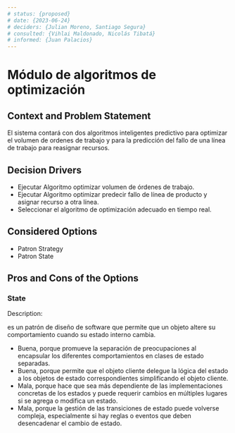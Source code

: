 ```yaml
---
# status: {proposed}
# date: {2023-06-24}
# deciders: {Julian Moreno, Santiago Segura}
# consulted: {Vihlai Maldonado, Nicolás Tibatá}
# informed: {Juan Palacios}
---
```

# Módulo de algoritmos de optimización

## Context and Problem Statement

El sistema contará con dos algoritmos inteligentes predictivo para optimizar el volumen de ordenes de trabajo y para la predicción del fallo de una línea de trabajo para reasignar recursos.

## Decision Drivers

* Ejecutar Algoritmo optimizar volumen de órdenes de trabajo.
* Ejecutar Algoritmo optimizar predecir fallo de línea de producto y asignar recurso a otra línea.
* Seleccionar el algoritmo de optimización adecuado en tiempo real.

## Considered Options

* Patron Strategy
* Patron State

## Pros and Cons of the Options

### State

Description:

es un patrón de diseño de software que permite que un objeto altere su comportamiento cuando su estado interno cambia.

* Buena, porque promueve la separación de preocupaciones al encapsular los diferentes comportamientos en clases de estado separadas.
* Buena, porque permite que el objeto cliente delegue la lógica del estado a los objetos de estado correspondientes simplificando el objeto cliente.
* Mala, porque hace que sea más dependiente de las implementaciones concretas de los estados y puede requerir cambios en múltiples lugares si se agrega o modifica un estado.
* Mala, porque la gestión de las transiciones de estado puede volverse compleja, especialmente si hay reglas o eventos que deben desencadenar el cambio de estado.

